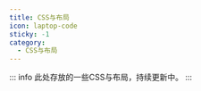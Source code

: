 ```yaml
---
title: CSS与布局
icon: laptop-code
sticky: -1
category:
  - CSS与布局
---
```


::: info
此处存放的一些CSS与布局，持续更新中。
:::

<Catalog  />
